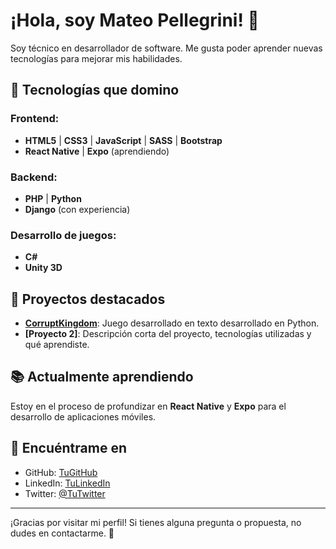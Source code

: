 <!--
**PellegriniM/PellegriniM** is a ✨ _special_ ✨ repository because its `README.md` (this file) appears on your GitHub profile.

Here are some ideas to get you started:

- 🔭 I’m currently working on ...
- 🌱 I’m currently learning ...
- 👯 I’m looking to collaborate on ...
- 🤔 I’m looking for help with ...
- 💬 Ask me about ...
- 📫 How to reach me: ...
- 😄 Pronouns: ...
- ⚡ Fun fact: ...
-->

# ¡Hola, soy Mateo Pellegrini! 👋

Soy técnico en desarrollador de software.
Me gusta poder aprender nuevas tecnologías para mejorar mis habilidades.

## 🚀 Tecnologías que domino

### Frontend:
- **HTML5** | **CSS3** | **JavaScript** | **SASS** | **Bootstrap**
- **React Native** | **Expo** (aprendiendo)

### Backend:
- **PHP** | **Python**
- **Django** (con experiencia)

### Desarrollo de juegos:
- **C#**
- **Unity 3D**

## 💼 Proyectos destacados

- **[CorruptKingdom](https://github.com/PellegriniM/ProyectoIngPython)**: Juego desarrollado en texto desarrollado en Python.
- **[Proyecto 2]**: Descripción corta del proyecto, tecnologías utilizadas y qué aprendiste.

## 📚 Actualmente aprendiendo

Estoy en el proceso de profundizar en **React Native** y **Expo** para el desarrollo de aplicaciones móviles.

## 📣 Encuéntrame en

- GitHub: [TuGitHub](https://github.com/tuusuario)
- LinkedIn: [TuLinkedIn](https://www.linkedin.com/in/tuusuario)
- Twitter: [@TuTwitter](https://twitter.com/tuusuario)

---

¡Gracias por visitar mi perfil! Si tienes alguna pregunta o propuesta, no dudes en contactarme. 💬
